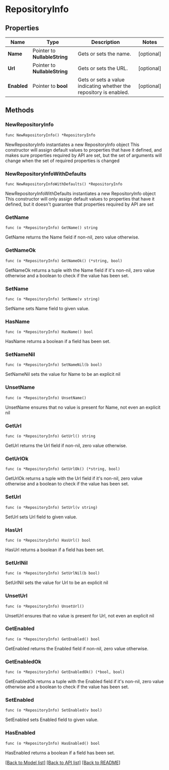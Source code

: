 # RepositoryInfo

## Properties

Name | Type | Description | Notes
------------ | ------------- | ------------- | -------------
**Name** | Pointer to **NullableString** | Gets or sets the name. | [optional] 
**Url** | Pointer to **NullableString** | Gets or sets the URL. | [optional] 
**Enabled** | Pointer to **bool** | Gets or sets a value indicating whether the repository is enabled. | [optional] 

## Methods

### NewRepositoryInfo

`func NewRepositoryInfo() *RepositoryInfo`

NewRepositoryInfo instantiates a new RepositoryInfo object
This constructor will assign default values to properties that have it defined,
and makes sure properties required by API are set, but the set of arguments
will change when the set of required properties is changed

### NewRepositoryInfoWithDefaults

`func NewRepositoryInfoWithDefaults() *RepositoryInfo`

NewRepositoryInfoWithDefaults instantiates a new RepositoryInfo object
This constructor will only assign default values to properties that have it defined,
but it doesn't guarantee that properties required by API are set

### GetName

`func (o *RepositoryInfo) GetName() string`

GetName returns the Name field if non-nil, zero value otherwise.

### GetNameOk

`func (o *RepositoryInfo) GetNameOk() (*string, bool)`

GetNameOk returns a tuple with the Name field if it's non-nil, zero value otherwise
and a boolean to check if the value has been set.

### SetName

`func (o *RepositoryInfo) SetName(v string)`

SetName sets Name field to given value.

### HasName

`func (o *RepositoryInfo) HasName() bool`

HasName returns a boolean if a field has been set.

### SetNameNil

`func (o *RepositoryInfo) SetNameNil(b bool)`

 SetNameNil sets the value for Name to be an explicit nil

### UnsetName
`func (o *RepositoryInfo) UnsetName()`

UnsetName ensures that no value is present for Name, not even an explicit nil
### GetUrl

`func (o *RepositoryInfo) GetUrl() string`

GetUrl returns the Url field if non-nil, zero value otherwise.

### GetUrlOk

`func (o *RepositoryInfo) GetUrlOk() (*string, bool)`

GetUrlOk returns a tuple with the Url field if it's non-nil, zero value otherwise
and a boolean to check if the value has been set.

### SetUrl

`func (o *RepositoryInfo) SetUrl(v string)`

SetUrl sets Url field to given value.

### HasUrl

`func (o *RepositoryInfo) HasUrl() bool`

HasUrl returns a boolean if a field has been set.

### SetUrlNil

`func (o *RepositoryInfo) SetUrlNil(b bool)`

 SetUrlNil sets the value for Url to be an explicit nil

### UnsetUrl
`func (o *RepositoryInfo) UnsetUrl()`

UnsetUrl ensures that no value is present for Url, not even an explicit nil
### GetEnabled

`func (o *RepositoryInfo) GetEnabled() bool`

GetEnabled returns the Enabled field if non-nil, zero value otherwise.

### GetEnabledOk

`func (o *RepositoryInfo) GetEnabledOk() (*bool, bool)`

GetEnabledOk returns a tuple with the Enabled field if it's non-nil, zero value otherwise
and a boolean to check if the value has been set.

### SetEnabled

`func (o *RepositoryInfo) SetEnabled(v bool)`

SetEnabled sets Enabled field to given value.

### HasEnabled

`func (o *RepositoryInfo) HasEnabled() bool`

HasEnabled returns a boolean if a field has been set.


[[Back to Model list]](../README.md#documentation-for-models) [[Back to API list]](../README.md#documentation-for-api-endpoints) [[Back to README]](../README.md)


